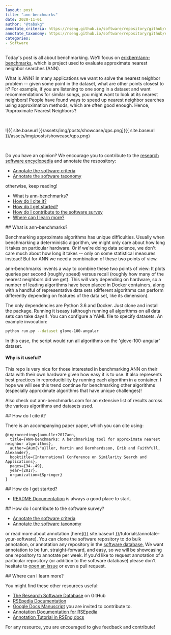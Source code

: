 ```yaml
---
layout: post
title: "ann-benchmarks"
date: 2020-11-01
author: "@tabakg"
annotate_criteria: https://rseng.github.io/software/repository/github/erikbern/ann-benchmarks/annotate-criteria/
annotate_taxonomy: https://rseng.github.io/software/repository/github/erikbern/ann-benchmarks/annotate-taxonomy/
categories:
- Software
---
```


Today's post is all about benchmarking. We'll focus on <a href="https://github.com/erikbern/ann-benchmarks" target="_blank">erikbern/ann-benchmarks</a>, which is project used to evaluate approximate nearest neighbor searches (ANN).

What is ANN? In many applications we want to solve the nearest neighbor problem -- given some point in the dataset, what are other points closest to it? For example, if you are listening to one song in a dataset and want recommendations for similar songs, you might want to look at its nearest neighbors! People have found ways to speed up nearest neighbor searches using approximation methods, which are often good enough. Hence, 'Approximate Nearest Neighbors'!

<br>

![{{ site.baseurl }}/assets/img/posts/showcase/qps.png]({{ site.baseurl }}/assets/img/posts/showcase/qps.png)

<br>

Do you have an opinion? We encourage you to contribute to the [research software encyclopedia](https://rseng.github.io/rse/tutorials/annotation/) and annotate the respository:

<ul>
<li><a href="{{ page.annotate_criteria }}" target="_blank">Annotate the software criteria</a></li>
<li><a href="{{ page.annotate_taxonomy }}" target="_blank">Annotate the software taxonomy</a></li>
</ul>

otherwise, keep reading!

<!--more--> 

 - [What is ann-benchmarks?](#what-is)
 - [How do I cite it?](#cite)
 - [How do I get started?](#getting-started)
 - [How do I contribute to the software survey](#contribute)
 - [Where can I learn more?](#learn-more)


<a id="what-is">
## What is ann-benchmarks?

Benchmarking approximate algorithms has unique difficulties. Usually when benchmarking a deterministic algorithm, we might only care about how long it takes on particular hardware. Or if we're doing data science, we don't care much about how long it takes -- only on some statistical measures instead! But for ANN we need a combination of these two points of view.

ann-benchmarks invents a way to combine these two points of view: It plots queries per second (roughly speed) versus recall (roughly how many of the nearest neighbors did we get). This will vary depending on hardware, so a number of leading algorithms have been placed in Docker containers, along with a handful of representative data sets (different algorithms can perform differently depending on features of the data set, like its dimension).

The only dependencies are Python 3.6 and Docker. Just clone and install the package. Running it iseasy (although running all algorithms on all data sets can take days!). You can configure a YAML file to specify datasets. An example invocation:

```bash
python run.py --dataset glove-100-angular
```

In this case, the script would run all algorithms on the 'glove-100-angular' dataset.

#### Why is it useful?

This repo is very nice for those interested in benchmarking ANN on their data with their own hardware given how easy it is to use. It also represents best practices in reproducibility by running each algorithm in a container. I hope we will see this trend continue for benchmarking other algorithms (especially approximate algorithms that have unique challenges)!

Also check out ann-benchmarks.com for an extensive list of results across the various algorithms and datasets used.

<a id="cite">
## How do I cite it?

There is an accompanying paper paper, which you can cite using:

```
@inproceedings{aumuller2017ann,
  title={ANN-benchmarks: A benchmarking tool for approximate nearest neighbor algorithms},
  author={Aum{\"u}ller, Martin and Bernhardsson, Erik and Faithfull, Alexander},
  booktitle={International Conference on Similarity Search and Applications},
  pages={34--49},
  year={2017},
  organization={Springer}
}
```

<a id="getting-started">
## How do I get started?
 
 - [README Documentation](https://github.com/erikbern/ann-benchmarks#Install) is always a good place to start.

<a id="contribute">
## How do I contribute to the software survey?

<ul>
  <li><a href="{{ page.annotate_criteria }}" target="_blank">Annotate the software criteria</a></li>
  <li><a href="{{ page.annotate_taxonomy }}" target="_blank">Annotate the software taxonomy</a></li>
</ul>

or read more about annotation [here]({{ site.baseurl }}/tutorials/annotate-your-software). You can clone the software repository to do
bulk annotation, or annotation any repository in the <a href="https://rseng.github.io/software/" target="_blank">software database</a>,
We want annotation to be fun, straight-forward, and easy, so we will be showcasing one repository to annotate per week.
If you'd like to request annotation of a particular repository (or addition to the software database)
please don't hesitate to [open an issue](https://github.com/rseng/software/issues) or even a pull request.

<a id="learn-more">
## Where can I learn more?

You might find these other resources useful:

 - [The Research Software Database](https://github.com/rseng/software) on GitHub
 - [RSEpedia Documentation](https://rseng.github.io/rse)
 - [Google Docs Manuscript](https://docs.google.com/document/d/1wDb0udH9OrFWrMBsAVb8RrUMCKKRHoyEep7yveJ1d0k/edit) you are invited to contribute to.
 - [Annotation Documentation for RSEpedia](https://rseng.github.io/rse/tutorials/annotation/)
 - [Annotation Tutorial in RSEng docs](https://rseng.github.io/rse/tutorials/annotation/)

For any resource, you are encouraged to give feedback and contribute!
